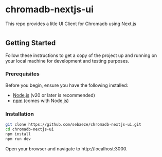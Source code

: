 # chromadb-nextjs-ui

This repo provides a litle UI Client for Chromadb using Next.js

#

## Getting Started

Follow these instructions to get a copy of the project up and running on your local machine for development and testing purposes.

### Prerequisites

Before you begin, ensure you have the following installed:
- [Node.js](https://nodejs.org/) (v20 or later is recommended)
- [npm](https://www.npmjs.com/) (comes with Node.js)

### Installation

```bash
git clone https://github.com/sebaeze/chromadb-nextjs-ui.git
cd chromadb-nextjs-ui
npm install
npm run dev
```

Open your browser and navigate to http://localhost:3000.


